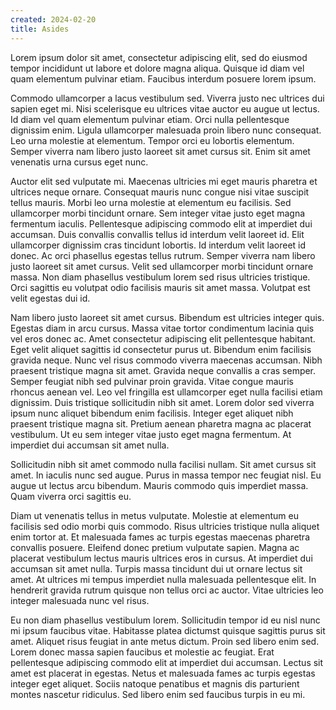 ```yaml
---
created: 2024-02-20
title: Asides
---
```

Lorem ipsum dolor sit amet, consectetur adipiscing elit, sed do eiusmod tempor incididunt ut labore et dolore magna aliqua. Quisque id diam vel quam elementum pulvinar etiam. Faucibus interdum posuere lorem ipsum. 

<aside>Commodo ullamcorper a lacus vestibulum sed. Viverra justo nec ultrices dui sapien eget mi. Nisi scelerisque eu ultrices vitae auctor eu augue ut lectus. Id diam vel quam elementum pulvinar etiam. Orci nulla pellentesque dignissim enim. Ligula ullamcorper malesuada proin libero nunc consequat. Leo urna molestie at elementum. Tempor orci eu lobortis elementum. Semper viverra nam libero justo laoreet sit amet cursus sit. Enim sit amet venenatis urna cursus eget nunc.</aside>

Auctor elit sed vulputate mi. Maecenas ultricies mi eget mauris pharetra et ultrices neque ornare. Consequat mauris nunc congue nisi vitae suscipit tellus mauris. Morbi leo urna molestie at elementum eu facilisis. Sed ullamcorper morbi tincidunt ornare. Sem integer vitae justo eget magna fermentum iaculis. Pellentesque adipiscing commodo elit at imperdiet dui accumsan. Duis convallis convallis tellus id interdum velit laoreet id. Elit ullamcorper dignissim cras tincidunt lobortis. Id interdum velit laoreet id donec. Ac orci phasellus egestas tellus rutrum. Semper viverra nam libero justo laoreet sit amet cursus. Velit sed ullamcorper morbi tincidunt ornare massa. Non diam phasellus vestibulum lorem sed risus ultricies tristique. Orci sagittis eu volutpat odio facilisis mauris sit amet massa. Volutpat est velit egestas dui id.

Nam libero justo laoreet sit amet cursus. Bibendum est ultricies integer quis. Egestas diam in arcu cursus. Massa vitae tortor condimentum lacinia quis vel eros donec ac. Amet consectetur adipiscing elit pellentesque habitant. Eget velit aliquet sagittis id consectetur purus ut. Bibendum enim facilisis gravida neque. Nunc vel risus commodo viverra maecenas accumsan. Nibh praesent tristique magna sit amet. Gravida neque convallis a cras semper. Semper feugiat nibh sed pulvinar proin gravida. Vitae congue mauris rhoncus aenean vel. Leo vel fringilla est ullamcorper eget nulla facilisi etiam dignissim. Duis tristique sollicitudin nibh sit amet. Lorem dolor sed viverra ipsum nunc aliquet bibendum enim facilisis. Integer eget aliquet nibh praesent tristique magna sit. Pretium aenean pharetra magna ac placerat vestibulum. Ut eu sem integer vitae justo eget magna fermentum. At imperdiet dui accumsan sit amet nulla.

<aside>Sollicitudin nibh sit amet commodo nulla facilisi nullam. Sit amet cursus sit amet. In iaculis nunc sed augue. Purus in massa tempor nec feugiat nisl. Eu augue ut lectus arcu bibendum. Mauris commodo quis imperdiet massa. Quam viverra orci sagittis eu.</aside>

Diam ut venenatis tellus in metus vulputate. Molestie at elementum eu facilisis sed odio morbi quis commodo. Risus ultricies tristique nulla aliquet enim tortor at. Et malesuada fames ac turpis egestas maecenas pharetra convallis posuere. Eleifend donec pretium vulputate sapien. Magna ac placerat vestibulum lectus mauris ultrices eros in cursus. At imperdiet dui accumsan sit amet nulla. Turpis massa tincidunt dui ut ornare lectus sit amet. At ultrices mi tempus imperdiet nulla malesuada pellentesque elit. In hendrerit gravida rutrum quisque non tellus orci ac auctor. Vitae ultricies leo integer malesuada nunc vel risus.

Eu non diam phasellus vestibulum lorem. Sollicitudin tempor id eu nisl nunc mi ipsum faucibus vitae. Habitasse platea dictumst quisque sagittis purus sit amet. Aliquet risus feugiat in ante metus dictum. Proin sed libero enim sed. Lorem donec massa sapien faucibus et molestie ac feugiat. Erat pellentesque adipiscing commodo elit at imperdiet dui accumsan. Lectus sit amet est placerat in egestas. Netus et malesuada fames ac turpis egestas integer eget aliquet. Sociis natoque penatibus et magnis dis parturient montes nascetur ridiculus. Sed libero enim sed faucibus turpis in eu mi.